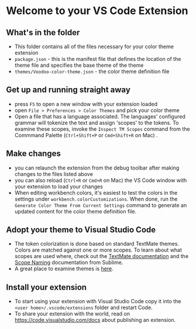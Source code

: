 # Welcome to your VS Code Extension

## What's in the folder
- This folder contains all of the files necessary for your color theme extension
- `package.json` - this is the manifest file that defines the location of the theme file
  and specifies the base theme of the theme
- `themes/Voodoo-color-theme.json` - the color theme definition file

## Get up and running straight away
- press `F5` to open a new window with your extension loaded
- open `File > Preferences > Color Themes` and pick your color theme
- Open a file that has a language associated. The languages' configured grammar will tokenize the text and assign 'scopes' to the tokens. To examine these scopes, invoke the `Inspect TM Scopes` command from the Commmand Palette (`Ctrl+Shift+P` or `Cmd+Shift+R` on Mac) .

## Make changes
- you can relaunch the extension from the debug toolbar after making changes to the files listed above
- you can also reload (`Ctrl+R` or `Cmd+R` on Mac) the VS Code window with your extension to load your changes
- When editing workbench colors, it's easiest to test the colors in the settings under `workbench.colorCustomizations`. When done, run the `Generate Color Theme From Current Settings` command to generate an updated content for the color theme definition file.

## Adopt your theme to Visual Studio Code
- The token colorization is done based on standard TextMate themes. Colors are matched against one or more scopes.
  To learn about what scopes are used where, check out the [TextMate documentation](https://manual.macromates.com/en/themes)
  and the [Scope Naming](https://www.sublimetext.com/docs/3/scope_naming.html) documentation from Sublime.
- A great place to examine themes is [here](https://tmtheme-editor.herokuapp.com/#!/editor/theme/Monokai).

## Install your extension
- To start using your extension with Visual Studio Code copy it into the `<user home>/.vscode/extensions` folder and restart Code.
- To share your extension with the world, read on https://code.visualstudio.com/docs about publishing an extension.
